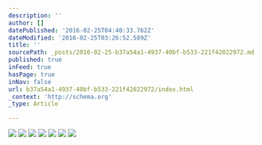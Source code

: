 ```yaml
---
description: ''
author: []
datePublished: '2016-02-25T04:40:33.762Z'
dateModified: '2016-02-25T03:26:52.589Z'
title: ''
sourcePath: _posts/2016-02-25-b37a54a1-4937-40bf-b533-221f42022972.md
published: true
inFeed: true
hasPage: true
inNav: false
url: b37a54a1-4937-40bf-b533-221f42022972/index.html
_context: 'http://schema.org'
_type: Article

---
```

![](https://the-grid-user-content.s3-us-west-2.amazonaws.com/23423cc5-0ff1-4994-81c3-28a8cd174da3.png)
![](https://the-grid-user-content.s3-us-west-2.amazonaws.com/c2d7aa98-80f9-4b0c-afe7-67bd7956e7a3.png)
![](https://the-grid-user-content.s3-us-west-2.amazonaws.com/6bc57c51-6fcc-4717-a0f9-00b6c1133a22.png)
![](https://the-grid-user-content.s3-us-west-2.amazonaws.com/08e3c62f-9835-4e87-b3a9-9d4e27c8dbec.png)
![](https://the-grid-user-content.s3-us-west-2.amazonaws.com/f902fdfe-e21b-4d54-bb26-7a785984af97.png)
![](https://the-grid-user-content.s3-us-west-2.amazonaws.com/d5a19543-c724-4c80-a0a9-553073f525c6.png)
![](https://the-grid-user-content.s3-us-west-2.amazonaws.com/e41cd04b-6260-4d5d-acf1-2c819ece2625.png)